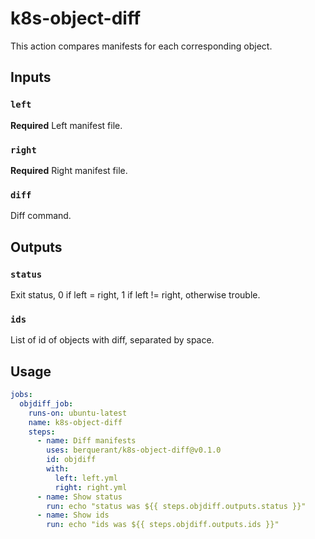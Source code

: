 # k8s-object-diff

This action compares manifests for each corresponding object.

## Inputs

### `left`

**Required** Left manifest file.

### `right`

**Required** Right manifest file.

### `diff`

Diff command.

## Outputs

### `status`

Exit status, 0 if left = right, 1 if left != right, otherwise trouble.

### `ids`

List of id of objects with diff, separated by space.

## Usage

``` yaml
jobs:
  objdiff_job:
    runs-on: ubuntu-latest
    name: k8s-object-diff
    steps:
      - name: Diff manifests
        uses: berquerant/k8s-object-diff@v0.1.0
        id: objdiff
        with:
          left: left.yml
          right: right.yml
      - name: Show status
        run: echo "status was ${{ steps.objdiff.outputs.status }}"
      - name: Show ids
        run: echo "ids was ${{ steps.objdiff.outputs.ids }}"
```
